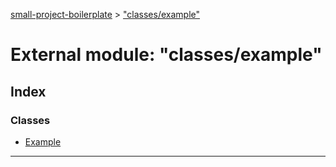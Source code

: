 [small-project-boilerplate](../README.md) > ["classes/example"](../modules/_classes_example_.md)

# External module: "classes/example"

## Index

### Classes

* [Example](../classes/_classes_example_.example.md)

---

